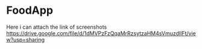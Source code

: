 # FoodApp
Here i can attach the link of screenshots
https://drive.google.com/file/d/1dMVPzFzQqaMrRzsytzaHM4sVmuzdIlFt/view?usp=sharing
